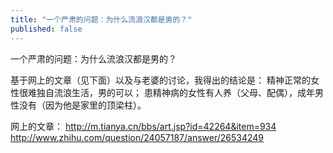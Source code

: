```yaml
---
title: "一个严肃的问题：为什么流浪汉都是男的？"
published: false
---
```

一个严肃的问题：为什么流浪汉都是男的？

基于网上的文章（见下面）以及与老婆的讨论，我得出的结论是：
精神正常的女性很难独自流浪生活，男的可以；
患精神病的女性有人养（父母、配偶），成年男性没有（因为他是家里的顶梁柱）。

网上的文章：
http://m.tianya.cn/bbs/art.jsp?id=42264&item=934
http://www.zhihu.com/question/24057187/answer/26534249

